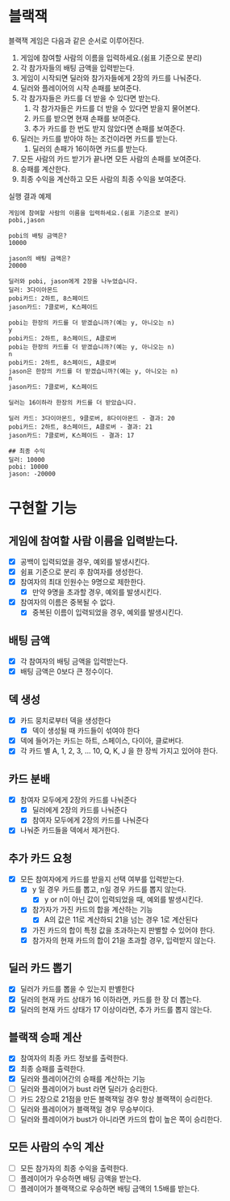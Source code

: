 # 블랙잭

블랙잭 게임은 다음과 같은 순서로 이루어진다.

1. 게임에 참여할 사람의 이름을 입력하세요.(쉼표 기준으로 분리)
2. 각 참가자들의 배팅 금액을 입력받는다.
3. 게임이 시작되면 딜러와 참가자들에게 2장의 카드를 나눠준다.
4. 딜러와 플레이어의 시작 손패를 보여준다.
5. 각 참가자들은 카드를 더 받을 수 있다면 받는다.
    1. 각 참가자들은 카드를 더 받을 수 있다면 받을지 물어본다.
    2. 카드를 받으면 현재 손패를 보여준다.
    3. 추가 카드를 한 번도 받지 않았다면 손패를 보여준다.
6. 딜러는 카드를 받아야 하는 조건이라면 카드를 받는다.
    1. 딜러의 손패가 16이하면 카드를 받는다.
7. 모든 사람의 카드 받기가 끝나면 모든 사람의 손패를 보여준다.
8. 승패를 계산한다.
9. 최종 수익을 계산하고 모든 사람의 최종 수익을 보여준다.

실행 결과 예제

```text
게임에 참여할 사람의 이름을 입력하세요.(쉼표 기준으로 분리)
pobi,jason

pobi의 배팅 금액은?
10000

jason의 배팅 금액은?
20000

딜러와 pobi, jason에게 2장을 나누었습니다.
딜러: 3다이아몬드
pobi카드: 2하트, 8스페이드
jason카드: 7클로버, K스페이드

pobi는 한장의 카드를 더 받겠습니까?(예는 y, 아니오는 n)
y
pobi카드: 2하트, 8스페이드, A클로버
pobi는 한장의 카드를 더 받겠습니까?(예는 y, 아니오는 n)
n
pobi카드: 2하트, 8스페이드, A클로버
jason은 한장의 카드를 더 받겠습니까?(예는 y, 아니오는 n)
n
jason카드: 7클로버, K스페이드

딜러는 16이하라 한장의 카드를 더 받았습니다.

딜러 카드: 3다이아몬드, 9클로버, 8다이아몬드 - 결과: 20
pobi카드: 2하트, 8스페이드, A클로버 - 결과: 21
jason카드: 7클로버, K스페이드 - 결과: 17

## 최종 수익
딜러: 10000
pobi: 10000 
jason: -20000
```

# 구현할 기능

## 게임에 참여할 사람 이름을 입력받는다.

- [x] 공백이 입력되었을 경우, 예외를 발생시킨다.
- [x] 쉼표 기준으로 분리 후 참여자를 생성한다.
- [x] 참여자의 최대 인원수는 9명으로 제한한다.
    - [x] 만약 9명을 초과할 경우, 예외를 발생시킨다.
- [x] 참여자의 이름은 중복될 수 없다.
    - [x] 중복된 이름이 입력되었을 경우, 예외를 발생시킨다.

## 배팅 금액

- [x] 각 참여자의 배팅 금액을 입력받는다.
- [x] 배팅 금액은 0보다 큰 정수이다.

## 덱 생성

- [x] 카드 뭉치로부터 덱을 생성한다
    - [x] 덱이 생성될 때 카드들이 섞여야 한다
- [x] 덱에 들어가는 카드는 하트, 스페이스, 다이아, 클로버다.
- [x] 각 카드 별 A, 1, 2, 3, ... 10, Q, K, J 을 한 장씩 가지고 있어야 한다.

## 카드 분배

- [x] 참여자 모두에게 2장의 카드를 나눠준다
    - [x] 딜러에게 2장의 카드를 나눠준다
    - [x] 참여자 모두에게 2장의 카드를 나눠준다
- [x] 나눠준 카드들을 덱에서 제거한다.

## 추가 카드 요청

- [x] 모든 참여자에게 카드를 받을지 선택 여부를 입력받는다.
    - [x] y 일 경우 카드를 뽑고, n일 경우 카드를 뽑지 않는다.
        - [x] y or n이 아닌 값이 입력되었을 때, 예외를 발생시킨다.
    - [x] 참가자가 가진 카드의 합을 계산하는 기능
        - [x] A의 값은 11로 계산하되 21을 넘는 경우 1로 계산된다
    - [x] 가진 카드의 합이 특정 값을 초과하는지 판별할 수 있어야 한다.
    - [x] 참가자의 현재 카드의 합이 21을 초과할 경우, 입력받지 않는다.

## 딜러 카드 뽑기

- [x] 딜러가 카드를 뽑을 수 있는지 판별한다
- [x] 딜러의 현재 카드 상태가 16 이하라면, 카드를 한 장 더 뽑는다.
- [x] 딜러의 현재 카드 상태가 17 이상이라면, 추가 카드를 뽑지 않는다.

## 블랙잭 승패 계산

- [x] 참여자의 최종 카드 정보를 출력한다.
- [x] 최종 승패를 출력한다.
- [x] 딜러와 플레이어간의 승패를 계산하는 기능
- [ ] 딜러와 플레이어가 bust 라면 딜러가 승리한다.
- [ ] 카드 2장으로 21점을 만든 블랙잭일 경우 항상 블랙잭이 승리한다.
- [ ] 딜러와 플레이어가 블랙잭일 경우 무승부이다.
- [ ] 딜러와 플레이어가 bust가 아니라면 카드의 합이 높은 쪽이 승리한다.

## 모든 사람의 수익 계산

- [ ] 모든 참가자의 최종 수익을 출력한다.
- [ ] 플레이어가 우승하면 배팅 금액을 받는다.
- [ ] 플레이어가 블랙잭으로 우승하면 배팅 금액의 1.5배를 받는다.
